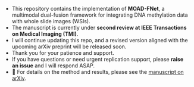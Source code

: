 - This repository contains the implementation of **MOAD-FNet**, a multimodal dual-fusion framework for integrating DNA methylation data with whole slide images (WSIs).  
- The manuscript is currently under **second review at IEEE Transactions on Medical Imaging (TMI)**.  
- I will continue updating this repo, and a revised version aligned with the upcoming arXiv preprint will be released soon.  
- Thank you for your patience and support.  
- If you have questions or need urgent replication support, please **raise an issue** and I will respond ASAP.  
- 📄 For details on the method and results, please see the [manuscript on arXiv](https://arxiv.org/abs/2411.17418).  
